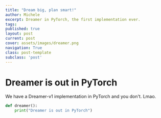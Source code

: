 ```yaml
---
title: "Dream big, plan smart!"
author: Michele
excerpt: Dreamer in PyTorch, the first implementation ever.
tags:
published: true
layout: post
current: post
cover: assets/images/dreamer.png
navigation: True
class: post-template
subclass: 'post'
---
```


# Dreamer is out in PyTorch
We have a Dreamer-v1 implementation in PyTorch and you don't. Lmao.

```python
def dreamer():
    print("Dreamer is out in PyTorch")
```